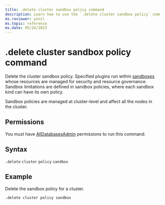 ```yaml
---
title: .delete cluster sandbox policy command
description: Learn how to use the `.delete cluster sandbox policy` command to delete the cluster sandbox policy.
ms.reviewer: yonil
ms.topic: reference
ms.date: 05/24/2023
---
```

# .delete cluster sandbox policy command

Delete the cluster sandbox policy. Specified plugins run within [sandboxes](../concepts/sandboxes.md) whose resources are managed for security and resource governance. Sandbox limitations are defined in sandbox policies, where each sandbox kind can have its own policy.

Sandbox policies are managed at cluster-level and affect all the nodes in the cluster.

## Permissions

You must have [AllDatabasesAdmin](access-control/role-based-access-control.md) permissions to run this command.

## Syntax

`.delete` `cluster` `policy` `sandbox`

## Example

Delete the sandbox policy for a cluster.

```kusto
.delete cluster policy sandbox 
```
